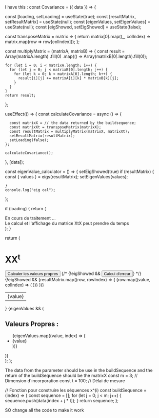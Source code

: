 I have this :
const Covariance = ({ data }) => {

  const [loading, setLoading] = useState(true);
  const [resultMatrix, setResultMatrix] = useState(null);
  const [eigenValues, setEigenValues] = useState(null);
  const [eigShowed, setEigShowed] = useState(false);

  const transposeMatrix = matrix => {
    return matrix[0].map((_, colIndex) => matrix.map(row => row[colIndex]));
  };
  
  const multiplyMatrix = (matrixA, matrixB) => {
    const result = Array(matrixA.length)
      .fill(0)
      .map(() => Array(matrixB[0].length).fill(0));
  
    for (let i = 0; i < matrixA.length; i++) {
      for (let j = 0; j < matrixB[0].length; j++) {
        for (let k = 0; k < matrixA[0].length; k++) {
          result[i][j] += matrixA[i][k] * matrixB[k][j];
        }
      }
    }
    return result;
  };

  useEffect(() => {
    const calculateCovariance = async () => {

      const matrixX = // the data returned by the buildsequence;
      const matrixXt = transposeMatrix(matrixX);
      const resultMatrix = multiplyMatrix(matrixX, matrixXt);
      setResultMatrix(resultMatrix);
      setLoading(false);
    };

    calculateCovariance();
  }, [data]);

  const eigenValue_calculator = () => {
    setEigShowed(true)
    if (resultMatrix) {
      const { values } = eigs(resultMatrix);
      setEigenValues(values);

    }
    console.log("eig cal");
  };

  if (loading) {
    return (
      <div>
          <div>En cours de traitement ...</div>
          <div>Le calcul et l'affichage du matrice XtX peut prendre du temps</div>
      </div>
    );
  }

  return (
    <div>
      <h1>XX<sup>t</sup></h1>
      <button type="button" onClick={eigenValue_calculator}>Calculer les valeurs propres</button>
      {/* {!eigShowed && <button type="button" onClick={toErrorCalculator}>Calcul d'erreur</button>} */}
      {!eigShowed && <table cellPadding="5">
        <tbody>
          {resultMatrix.map((row, rowIndex) => (
            <tr key={rowIndex}>
              {row.map((value, colIndex) => (
                <td key={colIndex}>{value}</td>
              ))}
            </tr>
          ))}
        </tbody>
      </table>}
      {eigenValues && (
        <div>
          <h2>Valeurs Propres :</h2>
          <ul>
            {eigenValues.map((value, index) => (
              <li key={index}>{value}</li>
            ))}
          </ul>
        </div>
      )}
    </div>
  );
};

The data from the parameter should be use in the buildSequence and the return of the buildSequence should be the matrixX
const m = 3; // Dimension d'incorporation
const t = 100; // Délai de mesure

// Fonction pour construire les séquences x^(i)
const buildSequence = (index) => {
    const sequence = [];
    for (let j = 0; j < m; j++) {
        sequence.push(data[index + j * t]);
    }
    return sequence;
};

SO change all the code to make it work